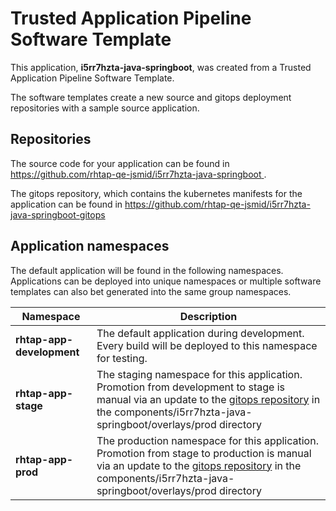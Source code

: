 # Trusted Application Pipeline Software Template

This application, **i5rr7hzta-java-springboot**, was created from a Trusted Application Pipeline Software Template.

The software templates create a new source and gitops deployment repositories with a sample source application. 

## Repositories

The source code for your application can be found in [https://github.com/rhtap-qe-jsmid/i5rr7hzta-java-springboot ](https://github.com/rhtap-qe-jsmid/i5rr7hzta-java-springboot ).
 
The gitops repository, which contains the kubernetes manifests for the application can be found in 
[https://github.com/rhtap-qe-jsmid/i5rr7hzta-java-springboot-gitops ](https://github.com/rhtap-qe-jsmid/i5rr7hzta-java-springboot-gitops ) 

## Application namespaces 

The default application will be found in the following namespaces. Applications can be deployed into unique namespaces or multiple software templates can also bet generated into the same group namespaces.  

|  Namespace   |  Description   |  
| -------- | -------- |   
| **rhtap-app-development** | The default application during development. Every build will be deployed to this namespace for testing. | 
| **rhtap-app-stage** | The staging namespace for this application. Promotion from development to stage is manual via an update to the [gitops repository](https://github.com/rhtap-qe-jsmid/i5rr7hzta-java-springboot-gitops ) in the components/i5rr7hzta-java-springboot/overlays/prod directory |  
| **rhtap-app-prod** | The production namespace for this application. Promotion from stage to production is manual via an update to the [gitops repository](https://github.com/rhtap-qe-jsmid/i5rr7hzta-java-springboot-gitops ) in the components/i5rr7hzta-java-springboot/overlays/prod directory | 